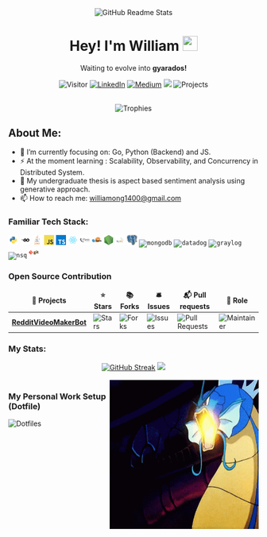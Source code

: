 <p align="center">
 <img width="100px" src="avatar.jpg" align="center" alt="GitHub Readme Stats" />
 <h1 align="center">Hey! I'm William <img src="https://raw.githubusercontent.com/Pocco81/Pocco81/main/assets/hi.gif?raw=true" width="30px" height="30px"></h1>
 <p align="center">Waiting to evolve into <b>gyarados!</b></p>
</p>
  <p align="center">
  <img src="https://visitor-badge.glitch.me/badge?page_id=github.com/William9923" alt="Visitor">
    <a href="https://www.linkedin.com/in/williamong9923/" target="_blank"><img src="https://img.shields.io/badge/LinkedIn-%230077B5.svg?&style=flat&logo=linkedin&logoColor=white" alt="LinkedIn"></a>
<a href="https://medium.com/@williamong1400" target="_blank"><img src="https://img.shields.io/badge/Medium-gray.svg?&style=flat&logo=medium&logoColor=white" alt="Medium"></a>
<a href="https://williamong.vercel.app" target="_blank"><img src="https://img.shields.io/static/v1?label=Website&message=williamong&color=%230076D6&style=flat-square&logo=firefox" /></a>
<img src="https://img.shields.io/badge/Projects-8-yellow?&style=flat" alt="Projects"/>
    <br />
    <br />
  </p>
<p align="center">
  <img alig src="https://github-profile-trophy.vercel.app/?username=Pocco81&theme=onedark&&margin-w=12&column=6&rank=SSS,SS,S,AAA,AA,A,B,C&no-frame=true" alt="Trophies" />
</p>

<h2><strong>About Me:</strong></h2>

- 🔭 I’m currently focusing  on: Go, Python (Backend) and JS.
- ⚡ At the moment learning : Scalability, Observability, and Concurrency in Distributed System.
- 🌱 My undergraduate thesis is aspect based sentiment analysis using generative approach.
- 📫 How to reach me: williamong1400@gmail.com

<h3><strong>Familiar Tech Stack:</strong></h3>
<code><img height="20" src="https://raw.githubusercontent.com/github/explore/80688e429a7d4ef2fca1e82350fe8e3517d3494d/topics/python/python.png" alt="python"></code>  
<code><img height="20" src="https://raw.githubusercontent.com/github/explore/80688e429a7d4ef2fca1e82350fe8e3517d3494d/topics/go/go.png" alt="go"></code>
<code><img height="20" src="https://raw.githubusercontent.com/github/explore/5b3600551e122a3277c2c5368af2ad5725ffa9a1/topics/java/java.png" alt="java"></code>
<code><img height="20" src="https://raw.githubusercontent.com/github/explore/80688e429a7d4ef2fca1e82350fe8e3517d3494d/topics/javascript/javascript.png" alt="javascript"></code>
<code><img height="20" src="https://raw.githubusercontent.com/github/explore/80688e429a7d4ef2fca1e82350fe8e3517d3494d/topics/typescript/typescript.png" alt="typescript"></code>
<code><img height="20" src="https://raw.githubusercontent.com/github/explore/80688e429a7d4ef2fca1e82350fe8e3517d3494d/topics/react/react.png" alt="react"></code>
<code><img height="20" src="https://raw.githubusercontent.com/github/explore/80688e429a7d4ef2fca1e82350fe8e3517d3494d/topics/flask/flask.png" alt="flask"></code>
<code><img height="20" src="https://raw.githubusercontent.com/github/explore/80688e429a7d4ef2fca1e82350fe8e3517d3494d/topics/scikit-learn/scikit-learn.png" alt="machine learning"></code>
<code><img height="20" src="https://raw.githubusercontent.com/github/explore/80688e429a7d4ef2fca1e82350fe8e3517d3494d/topics/nodejs/nodejs.png" alt="nodejs"></code>
<code><img height="20" src="https://raw.githubusercontent.com/github/explore/80688e429a7d4ef2fca1e82350fe8e3517d3494d/topics/mysql/mysql.png" alt="mysql"></code>
<code><img height="20" src="https://raw.githubusercontent.com/github/explore/80688e429a7d4ef2fca1e82350fe8e3517d3494d/topics/postgresql/postgresql.png" alt="postgresql"></code>
<code><img height="20" src="https://raw.githubusercontent.com/mongodb/mongo/b916a2ed3affa06b99ff57b0d13eed611232e04a/docs/leaf.svg" alt="mongodb"></code>
<code><img height="20" src="https://www.drupal.org/files/datadog-logo-purple.png" alt="datadog"></code>
<code><img height="20" src="https://avatars.githubusercontent.com/u/474892?s=200&v=4" alt="graylog"></code>
<code><img height="20" src="https://camo.githubusercontent.com/35df65972dd10241edb2bdbd1f49f7f52b83f909b32d91f76aa6bd0c6b976ea5/68747470733a2f2f6e73712e696f2f7374617469632f696d672f6e73715f626c75652e706e67" alt="nsq"></code>
<code><img height="20" src="https://raw.githubusercontent.com/github/explore/80688e429a7d4ef2fca1e82350fe8e3517d3494d/topics/git/git.png" alt="git"></code>

<h3><strong>Open Source Contribution</strong></h3>

<table>
  <thead align="center">
    <tr border: none;>
      <td><b>🎁 Projects</b></td>
      <td><b>⭐ Stars</b></td>
      <td><b>📚 Forks</b></td>
      <td><b>🛎 Issues</b></td>
      <td><b>📬 Pull requests</b></td>
     <td><b>💼 Role</b></td>
    </tr>
  </thead>
  <tbody>
    <tr>
      <td><a href="https://github.com/elebumm/RedditVideoMakerBot"><b>RedditVideoMakerBot</b></a></td>
      <td><img alt="Stars" src="https://img.shields.io/github/stars/elebumm/RedditVideoMakerBot?style=flat-square&labelColor=343b41"/></td>
      <td><img alt="Forks" src="https://img.shields.io/github/forks/elebumm/RedditVideoMakerBot?style=flat-square&labelColor=343b41"/></td>
      <td><img alt="Issues" src="https://img.shields.io/github/issues/elebumm/RedditVideoMakerBot?style=flat-square&labelColor=343b41"/></td>
      <td><img alt="Pull Requests" src="https://img.shields.io/github/issues-pr/elebumm/RedditVideoMakerBot?style=flat-square&labelColor=343b41"/></td>
     <td><img alt="Maintainer" src="https://img.shields.io/badge/role-Contributor-green"/></td>
    </tr>
  </tbody>
</table>




<h3><strong>My Stats:</strong></h3>
<div align="center"> 
<a href="https://git.io/streak-stats"><img src="http://github-readme-streak-stats.herokuapp.com?user=William9923&amp;theme=github-dark-blue&amp;hide_border=true" alt="GitHub Streak"></a>

<a href="https://github.com/William9923">
  <img src="https://github-readme-stats.vercel.app/api?username=William9923&show_icons=true&title_color=ffffff&icon_color=34abeb&text_color=daf7dc&bg_color=151515&theme=dark" /></a>
  </div> 
<br/>  
<img align="right" height=300px width=300px alt="Catpuccino gif" src="pokemon-gyarados.gif" />

<h3><strong>My Personal Work Setup (Dotfile)</strong></h3>

![Dotfiles](https://github-readme-stats.vercel.app/api/pin/?username=William9923&repo=dotfiles&show_owner=true)


